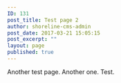 ```yaml
---
ID: 131
post_title: Test page 2
author: shoreline-cms-admin
post_date: 2017-03-21 15:05:15
post_excerpt: ""
layout: page
published: true
---
```

Another test page. Another one. Test.